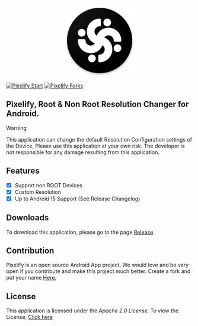 <p align="center">
<img alt="Pixelify icon" src="git_assets/pixelify_icon.png">
</p>

[![Pixelify Start](https://img.shields.io/github/stars/DitzDev/pixelify?style=social)]([[https://github.com/DitzDev/pixelify])
[![Pixelify Forks](https://img.shields.io/github/forks/DitzDev/pixelify?style=social)](https://github.com/DitzDev/pixelify)

<h2>Pixelify, Root & Non Root Resolution Changer for Android.</h2>

> [!warning]
>This application can change the default Resolution Configuration settings of the Device, Please use this application at your own risk. The developer is not responsible for any damage resulting from this application.
 
## Features
- [x] Support non ROOT Devices
- [x] Custom Resolution
- [x] Up to Android 15 Support (See Release Changelog)

## Downloads
To download this application, please go to the page [Release](https://github.com/DitzDev/pixelify/releases)

## Contribution
Pixelify is an open source Android App project, We would love and be very open if you contribute and make this project much better. Create a fork and put your name [Here.](app/src/main/java/iiec/ditzdev/pixelify/activity/AboutActivity.kt)

## License
This application is licensed under the *Apache 2.0 License*. To view the License, [Click here](LICENSE)

